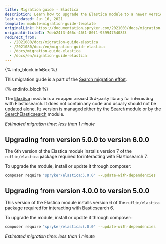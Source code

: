 ```yaml
---
title: Migration guide - Elastica
description: Learn how to upgrade the Elastica module to a newer version
last_updated: Jun 16, 2021
template: module-migration-guide-template
originalLink: https://documentation.spryker.com/2021080/docs/migration-guide-elastica
originalArticleId: 7deb24f3-466c-4631-80f1-959947540863
redirect_from:
  - /2021080/docs/migration-guide-elastica
  - /2021080/docs/en/migration-guide-elastica
  - /docs/migration-guide-elastica
  - /docs/en/migration-guide-elastica
---
```


{% info_block infoBox %}

This migration guide is a part of the [Search migration effort](/docs/scos/dev/migration-concepts/search-migration-concept/search-migration-concept.html).

{% endinfo_block %}

The [Elastica](https://github.com/spryker/elastica) module is a wrapper around 3rd-party library for interacting with Elasticsearch. It does not contain any code and usually should not be updated alone. Its version is managed either by the [Search](https://github.com/spryker/search) module or by the [SearchElasticsearch](https://github.com/spryker/search-elasticsearch) module.

*Estimated migration time: less than 1 minute*

## Upgrading from version 5.0.0 to version 6.0.0

The 6th version of the Elastica module installs version 7 of the `ruflin/elastica` package required for interacting with Elasticsearch 7.

To upgrade the module, install or update it through composer:

```Bash
composer require "spryker/elastica:6.0.0" --update-with-dependencies
```

## Upgrading from version 4.0.0 to version 5.0.0

This version of the Elastica module installs version 6 of the `ruflin/elastica` package required for interacting with Elasticsearch 6.

To upgrade the module, install or update it through composer::

```Bash
composer require "spryker/elastica:5.0.0" --update-with-dependencies
```

*Estimated migration time: less than 1 minute*
